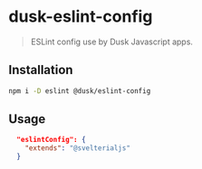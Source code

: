 # dusk-eslint-config

> ESLint config use by Dusk Javascript apps.

## Installation

```bash
npm i -D eslint @dusk/eslint-config
```

## Usage

```json
  "eslintConfig": {
    "extends": "@svelterialjs"
  }
```
